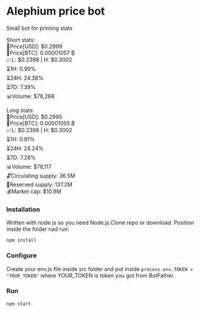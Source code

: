 # Alephium price bot

Small bot for printing stats

Short stats: \
💸Price[USD]: $0.2999 \
🤑Price[BTC]: 0.00001057 ₿ \
📈L: $0.2398 | H: $0.3002 \
⏳1H: 0.99% \
⏳24H: 24.38% \
⏳7D: 7.39% \
📊Volume: $78,268

Long stats: \
💸Price[USD]: $0.2995 \
🤑Price[BTC]: 0.00001055 ₿ \
📈L: $0.2398 | H: $0.3002 \
⏳1H: 0.81% \
⏳24H: 24.24% \
⏳7D: 7.28% \
📊Volume: $78,117 \
🔓Circulating supply: 36.5M \
🔐Reserved supply: 137.2M \
💰Market cap: $10.9M

### Installation

Written with node js so you need Node.js.Clone repo or download. Position inside the folder nad run:

```
npm install
```

### Configure

Create your env.js file inside src folder and put inside `process.env.TOKEN = "YOUR_TOKEN"` where YOUR_TOKEN is token you got from BotFather.

### Run

```
npm start
```
